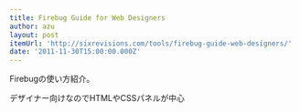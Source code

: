 ```yaml
---
title: Firebug Guide for Web Designers
author: azu
layout: post
itemUrl: 'http://sixrevisions.com/tools/firebug-guide-web-designers/'
date: '2011-11-30T15:00:00.000Z'
---
```

Firebugの使い方紹介。

デザイナー向けなのでHTMLやCSSパネルが中心
